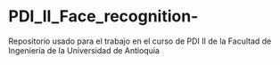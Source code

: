 # PDI_II_Face_recognition-
Repositorio usado para el trabajo en el curso de PDI II de la Facultad de Ingeniería de la Universidad de Antioquia
